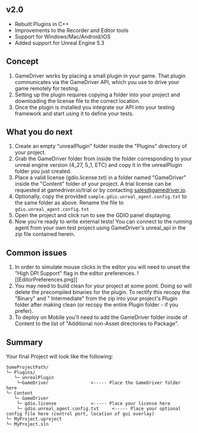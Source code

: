 ## v2.0 
- Rebuilt Plugins in C++
- Improvements to the Recorder and Editor tools
- Support for Windows/Mac/Android/iOS 
- Added support for Unreal Engine 5.3

## Concept

1. GameDriver works by placing a small plugin in your game. That plugin communicates via the GameDriver API, which you use to drive your game remotely for testing.
2. Setting up the plugin requires copying a folder into your project and downloading the license file to the correct location.
3. Once the plugin is installed you integrate our API into your testing framework and start using it to define your tests.

## What you do next

1. Create an empty "unrealPlugin" folder inside the "Plugins" directory of your project.
2. Grab the GameDriver folder from inside the folder corresponding to your unreal engine version (4_27, 5_1, ETC) and copy it in the unrealPlugin folder you just created.
3. Place a valid license (gdio.license.txt) in a folder named "GameDriver" inside the "Content" folder of your project. A trial license can be requested at gamedriver.io/trial or by contacting sales@gamedriver.io.
4. Optionally, copy the provided `sample.gdio.unreal_agent.config.txt` to the same folder as above. Rename the file to `gdio.unreal_agent.config.txt`
5. Open the project and click run to see the GDIO panel displaying. 
6. Now you're ready to write external tests! You can connect to the running agent from your own test project using GameDriver's unreal_api in the zip file contained herein.

## Common issues

1. In order to simulate mouse clicks in the editor you will need to unset the "High DPI Support" flag in the editor preferences.
![[EditorPreferences.png]]
2. You may need to build clean for your project at some point. Doing so will delete the precompiled binaries for the plugin. To rectify this recopy the "Binary" and " Intermediate" from the zip into your project's Plugin folder after making clean (or recopy the entire Plugin folder - if you prefer).
3. To deploy on Mobile you'll need to add the GameDriver folder inside of Content to the list of "Additional non-Asset directories to Package".

## Summary

Your final Project will look like the following:

```dirtree
SomeProjectPath/
└─ Plugins/
   └─ unrealPlugin		
	└─GameDriver				<----- Place the GameDriver folder here 
└─ Content
   └─ GameDriver
	└─ gdio.license				<----- Place your license here
	└─ gdio.unreal_agent.config.txt		<----- Place your optional config file here (control port, location of gui overlay)
└─ MyProject.uproject	
└─ MyProject.sln	
```